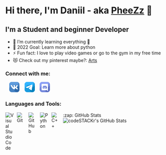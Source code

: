 # Hi there, I'm Daniil - aka [PheeZz][vk] 👋

## I'm a Student and beginner Developer

- 👾 I’m currently learning everything 🤣
- 🥅 2022 Goal: Learn more about python
- ⚡ Fun fact: I love to play video games or go to the gym in my free time
- 😻 Check out my pinterest maybe?: [Arts](https://pin.it/3ohymp9)

### Connect with me:

&nbsp;&nbsp;
[![website](./img/vk.png)][vk]
&nbsp;&nbsp;
[![website](./img/telegram.png)](https://t.me/pheezz)
&nbsp;&nbsp;
[![website](./img/discord.png)](https://discord.gg/qgzS3SUvWH)

### Languages and Tools:

<img align="left" alt="Visual Studio Code" width="26px" src="https://cdn.jsdelivr.net/gh/devicons/devicon/icons/vscode/vscode-original.svg" style="padding-right:10px;"/>
<img align="left" alt="Git" width="26px" src="https://cdn.jsdelivr.net/gh/devicons/devicon/icons/git/git-original.svg" style="padding-right:10px;"/>
<img align="left" alt="GitHub" width="26px" src="https://user-images.githubusercontent.com/3369400/139447912-e0f43f33-6d9f-45f8-be46-2df5bbc91289.png" style="padding-right:10px;"/>
<img align="left" alt="Python" width="26px" src="https://camo.githubusercontent.com/aa96ee3a3352c9c3c2161d3e95698d0885a277ab85d617fe77912627d37a3959/68747470733a2f2f6564656e742e6769746875622e696f2f537570657254696e7949636f6e732f696d616765732f7376672f707974686f6e2e737667" style="padding-right:10px;"/>
<img align="left" alt="C++" width="26px" src="https://camo.githubusercontent.com/1141fa873ae7371cd6b723fef0cd57ca14923123983844571416854b7f5e8fb6/68747470733a2f2f6564656e742e6769746875622e696f2f537570657254696e7949636f6e732f696d616765732f7376672f63706c7573706c75732e737667" style="padding-right:10px;"/>

   <summary>:zap: GitHub Stats</summary>

  <img align="left" alt="codeSTACKr's GitHub Stats" src="https://github-readme-stats.vercel.app/api?username=PheeZz&show_icons=true&hide_border=false&title_color=ff652f&icon_color=FFE400&bg_color=09131B&text_color=ffffff&border_color=0c1a25" />

[vk]: https://vk.com/here_to_die
